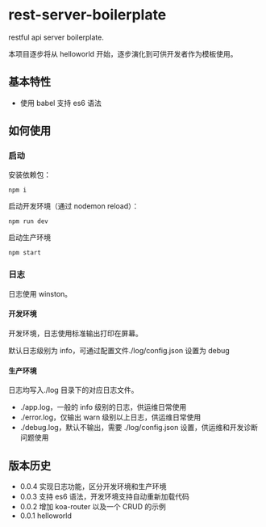 # rest-server-boilerplate

restful api server boilerplate.

本项目逐步将从 helloworld 开始，逐步演化到可供开发者作为模板使用。

## 基本特性

- 使用 babel 支持 es6 语法

## 如何使用

### 启动

安装依赖包：

```
npm i
```

启动开发环境（通过 nodemon reload）：

```
npm run dev
```

启动生产环境

```
npm start
```

### 日志

日志使用 winston。

#### 开发环境

开发环境，日志使用标准输出打印在屏幕。

默认日志级别为 info，可通过配置文件./log/config.json 设置为 debug

#### 生产环境

日志均写入./log 目录下的对应日志文件。

- ./app.log，一般的 info 级别的日志，供运维日常使用
- ./error.log，仅输出 warn 级别以上日志，供运维日常使用
- ./debug.log，默认不输出，需要 ./log/config.json 设置，供运维和开发诊断问题使用

## 版本历史

- 0.0.4 实现日志功能，区分开发环境和生产环境
- 0.0.3 支持 es6 语法，开发环境支持自动重新加载代码
- 0.0.2 增加 koa-router 以及一个 CRUD 的示例
- 0.0.1 helloworld
